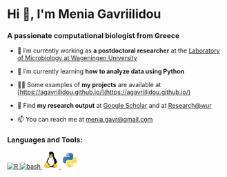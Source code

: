 <h1 align="left">Hi 👋, I'm Menia Gavriilidou</h1>
<h3 align="left">A passionate computational biologist from Greece</h3>

- 🔭 I’m currently working as **a postdoctoral researcher** at the [Laboratory of Microbiology at Wageningen University](https://www.wur.nl/en/research-results/chair-groups/agrotechnology-and-food-sciences/biomolecular-sciences/laboratory-of-microbiology/people.htm)

- 🌱 I’m currently learning **how to analyze data using Python**

- 👨‍💻 Some examples of **my projects** are available at [https://agavriilidou.github.io/](https://agavriilidou.github.io/)

- 📝 Find **my research output** at [Google Scholar](https://scholar.google.gr/citations?user=qv8D40oAAAAJ&hl=en) and at [Research@wur](https://research.wur.nl/en/persons/asimenia-gavriilidou)
- 📫 You can reach me at menia.gavr@gmail.com

</p>

<h3 align="left">Languages and Tools:</h3>
<p align="left"> <a href="https://www.r-project.org/" target="_blank" rel="noreferrer"> <img src="https://upload.wikimedia.org/wikipedia/commons/1/1b/R_logo.svg" alt="R" width="40" height="40" /> </a> <a href="https://www.gnu.org/software/bash/" target="_blank" rel="noreferrer"> <img src="https://www.vectorlogo.zone/logos/gnu_bash/gnu_bash-icon.svg" alt="bash" width="40" height="40"/> </a> <a href="https://www.linux.org/" target="_blank" rel="noreferrer"> <img src="https://raw.githubusercontent.com/devicons/devicon/master/icons/linux/linux-original.svg" alt="linux" width="40" height="40"/> </a> <a href="https://www.python.org" target="_blank" rel="noreferrer"> <img src="https://raw.githubusercontent.com/devicons/devicon/master/icons/python/python-original.svg" alt="python" width="40" height="40"/> </a> </p>

